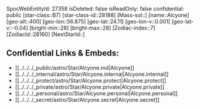 ﻿---
location: [24.11,-56.875,400]
type: Star
tags:
- astro/Star

---
SpocWebEntityId: 27358
isDeleted: false
isReadOnly: false
confidential: public
[star-class::B7]
[star-class-id::28188]
[Mass-sol::]
[name::Alcyone]
[geo-alt::400]
[geo-lon::56.875]
[geo-lat::24.11]
[geo-lon-v::0.001]
[geo-lat-v::-0.04]
[bright-min::28]
[bright-max::28]
[Zodiac-index::7]
[ZodiacId::28160]
[NextStarId::]



## Confidential Links & Embeds: 
- [[../../../_public/astro/Star/Alcyone.md|Alcyone]] 
- [[../../../_internal/astro/Star/Alcyone.internal|Alcyone.internal]] 
- [[../../../_protect/astro/Star/Alcyone.protect|Alcyone.protect]] 
- [[../../../_private/astro/Star/Alcyone.private|Alcyone.private]] 
- [[../../../_personal/astro/Star/Alcyone.personal|Alcyone.personal]] 
- [[../../../_secret/astro/Star/Alcyone.secret|Alcyone.secret]]

